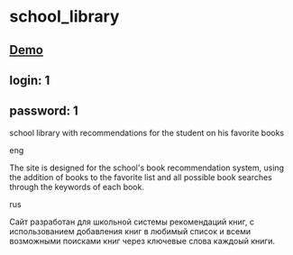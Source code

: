 # school_library
## [Demo](https://alexxxsandoor.github.io/school_library/) 
## login: 1 
## password: 1

school library with recommendations for the student on his favorite books

eng

The site is designed for the school's book recommendation 
system, using the addition of books to the favorite list 
and all possible book searches through the keywords of each book.

rus

Сайт разработан для школьной системы рекомендаций книг, 
с использованием добавления книг в любимый список и 
всеми возможными поисками книг через ключевые слова каждоый книги.
